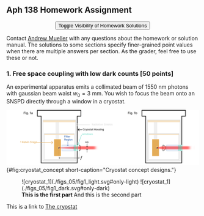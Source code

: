 ## Aph 138 Homework Assignment

<!-- [Toggle Visibility of Homework Solutions](#){ .md-button .md-button--primary } -->

<button style="display: block; margin-left: auto; margin-right: auto" class="md-button md-button--primary">Toggle Visibility of Homework Solutions</button></td>

<span class=blue>Contact [Andrew Mueller](mailto:andrewstermueller@gmail.com) with any questions about the homework or solution manual. The solutions to some sections specify finer-grained point values when there are multiple answers per section. As the grader, feel free to use these or not. </span>

### 1. Free space coupling with low dark counts [50 points]
An experimental apparatus emits a collimated beam of $1550~\mathrm{nm}$ photons with gaussian beam waist $w_0 = 3~\mathrm{mm}$. You wish to focus the beam onto an SNSPD directly through a window in a cryostat. 


<!-- ![**Cryostat concept designs** This is the regular caption.](./figs_05/fig1_light.svg)
{#fig:cryostat_concept short-caption="Cryostat concept designs."} -->


![**Cryostat concept designs** ](./figs_05/fig1_light.svg){#fig:cryostat_concept short-caption="Cryostat concept designs."}

<figure markdown>
<a name="histogram_1"></a>
  ![cryostat_1](./figs_05/fig1_light.svg#only-light)
  ![cryostat_1](./figs_05/fig1_dark.svg#only-dark)
  <figcaption><b> This is the first part </b>And this is the second part</figcaption>
</figure>

This is a link to [The cryostat](./#cryostat_1)


<script src="/chapter_05/section_05.js"></script>